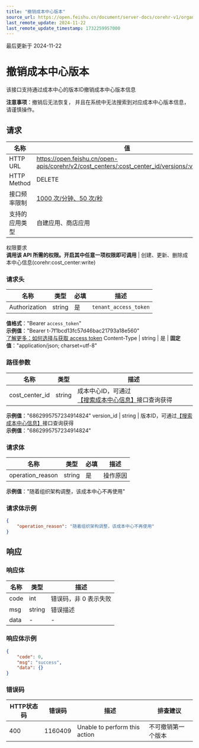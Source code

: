 ```yaml
---
title: "撤销成本中心版本"
source_url: https://open.feishu.cn/document/server-docs/corehr-v1/organization-management/cost_center/cost_center-version/delete
last_remote_update: 2024-11-22
last_remote_update_timestamp: 1732259957000
---
```

最后更新于 2024-11-22

# 撤销成本中心版本

该接口支持通过成本中心的版本ID撤销成本中心版本信息

**注意事项**：撤销后无法恢复， 并且在系统中无法搜索到对应成本中心版本信息，请谨慎操作。

## 请求
名称 | 值
---|---
HTTP URL | https://open.feishu.cn/open-apis/corehr/v2/cost_centers/:cost_center_id/versions/:version_id
HTTP Method | DELETE
接口频率限制 | [1000 次/分钟、50 次/秒](https://open.feishu.cn/document/ukTMukTMukTM/uUzN04SN3QjL1cDN)
支持的应用类型 | 自建应用、商店应用
权限要求  
            **调用该 API 所需的权限。开启其中任意一项权限即可调用** | 创建、更新、删除成本中心信息(corehr:cost_center:write)

### 请求头

名称 | 类型 | 必填 | 描述
--- | --- | --- | ---
Authorization | string | 是 | `tenant_access_token`  
**值格式**："Bearer `access_token`"  
**示例值**："Bearer t-7f1bcd13fc57d46bac21793a18e560"  
[了解更多：如何选择与获取 access token](https://open.feishu.cn/document/uAjLw4CM/ugTN1YjL4UTN24CO1UjN/trouble-shooting/how-to-choose-which-type-of-token-to-use)
Content-Type | string | 是 | **固定值**："application/json; charset=utf-8"

### 路径参数

名称 | 类型 | 描述
--- | --- | ---
cost_center_id | string | 成本中心ID，可通过[【搜索成本中心信息】](https://open.feishu.cn/document/uAjLw4CM/ukTMukTMukTM/corehr-v2/cost_center/search)接口查询获得  
**示例值**："6862995757234914824"
version_id | string | 版本ID，可通过[【搜索成本中心信息】](https://open.feishu.cn/document/uAjLw4CM/ukTMukTMukTM/corehr-v2/cost_center/search)接口查询获得  
**示例值**："6862995757234914824"

### 请求体

名称 | 类型 | 必填 | 描述
--- | --- | --- | ---
operation_reason | string | 是 | 操作原因  
**示例值**："随着组织架构调整，该成本中心不再使用"

### 请求体示例
```json
{
    "operation_reason": "随着组织架构调整，该成本中心不再使用"
}
```

## 响应

### 响应体

名称 | 类型 | 描述
--- | --- | ---
code | int | 错误码，非 0 表示失败
msg | string | 错误描述
data | \- | \-

### 响应体示例
```json
{
    "code": 0,
    "msg": "success",
    "data": {}
}
```

### 错误码

HTTP状态码 | 错误码 | 描述 | 排查建议
--- | --- | --- | ---
400 | 1160409 | Unable to perform this action | 不可撤销第一个版本
